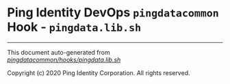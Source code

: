 
# Ping Identity DevOps `pingdatacommon` Hook - `pingdata.lib.sh`

---
This document auto-generated from _[pingdatacommon/hooks/pingdata.lib.sh](https://github.com/pingidentity/pingidentity-docker-builds/blob/master/pingdatacommon/hooks/pingdata.lib.sh)_

Copyright (c)  2020 Ping Identity Corporation. All rights reserved.
